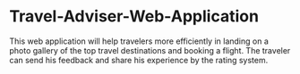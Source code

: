 # Travel-Adviser-Web-Application
This web application will help travelers more efficiently in landing on a photo gallery of the top travel destinations and booking a flight. The traveler can send his feedback and share his experience by the rating system.
